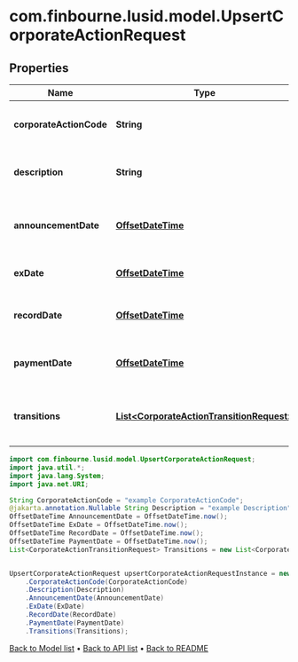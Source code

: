 # com.finbourne.lusid.model.UpsertCorporateActionRequest

## Properties

Name | Type | Description | Notes
------------ | ------------- | ------------- | -------------
**corporateActionCode** | **String** | The unique identifier of this corporate action | [default to String]
**description** | **String** | The description of the corporate action. | [optional] [default to String]
**announcementDate** | [**OffsetDateTime**](OffsetDateTime.md) | The announcement date of the corporate action | [default to OffsetDateTime]
**exDate** | [**OffsetDateTime**](OffsetDateTime.md) | The ex date of the corporate action | [default to OffsetDateTime]
**recordDate** | [**OffsetDateTime**](OffsetDateTime.md) | The record date of the corporate action | [default to OffsetDateTime]
**paymentDate** | [**OffsetDateTime**](OffsetDateTime.md) | The payment date of the corporate action | [default to OffsetDateTime]
**transitions** | [**List&lt;CorporateActionTransitionRequest&gt;**](CorporateActionTransitionRequest.md) | The transitions that result from this corporate action | [default to List<CorporateActionTransitionRequest>]

```java
import com.finbourne.lusid.model.UpsertCorporateActionRequest;
import java.util.*;
import java.lang.System;
import java.net.URI;

String CorporateActionCode = "example CorporateActionCode";
@jakarta.annotation.Nullable String Description = "example Description";
OffsetDateTime AnnouncementDate = OffsetDateTime.now();
OffsetDateTime ExDate = OffsetDateTime.now();
OffsetDateTime RecordDate = OffsetDateTime.now();
OffsetDateTime PaymentDate = OffsetDateTime.now();
List<CorporateActionTransitionRequest> Transitions = new List<CorporateActionTransitionRequest>();


UpsertCorporateActionRequest upsertCorporateActionRequestInstance = new UpsertCorporateActionRequest()
    .CorporateActionCode(CorporateActionCode)
    .Description(Description)
    .AnnouncementDate(AnnouncementDate)
    .ExDate(ExDate)
    .RecordDate(RecordDate)
    .PaymentDate(PaymentDate)
    .Transitions(Transitions);
```


[Back to Model list](../README.md#documentation-for-models) &#8226; [Back to API list](../README.md#documentation-for-api-endpoints) &#8226; [Back to README](../README.md)
